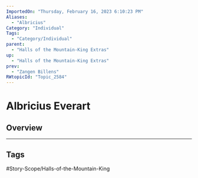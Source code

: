 ```yaml
---
ImportedOn: "Thursday, February 16, 2023 6:10:23 PM"
Aliases:
  - "Albricius"
Category: "Individual"
Tags:
  - "Category/Individual"
parent:
  - "Halls of the Mountain-King Extras"
up:
  - "Halls of the Mountain-King Extras"
prev:
  - "Zangen Billens"
RWtopicId: "Topic_2584"
---
```

# Albricius Everart
## Overview

---
## Tags
#Story-Scope/Halls-of-the-Mountain-King

